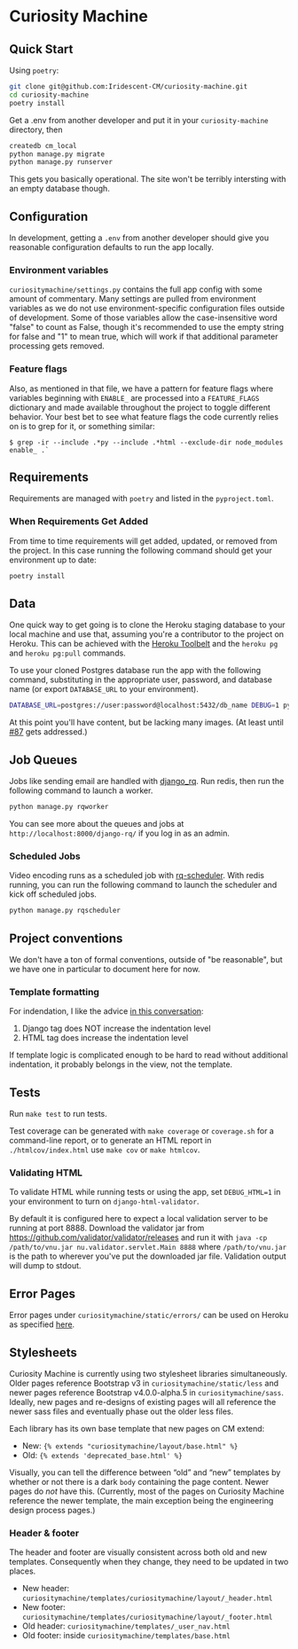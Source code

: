 # Curiosity Machine

## Quick Start

Using `poetry`:

```sh
git clone git@github.com:Iridescent-CM/curiosity-machine.git
cd curiosity-machine
poetry install
```

Get a .env from another developer and put it in your `curiosity-machine` directory, then

```sh
createdb cm_local
python manage.py migrate
python manage.py runserver
```

This gets you basically operational. The site won't be terribly intersting with an empty database though.

## Configuration

In development, getting a `.env` from another developer should give you reasonable configuration defaults
to run the app locally.

### Environment variables

`curiositymachine/settings.py` contains the full app config with some amount of commentary. Many settings are
pulled from environment variables as we do not use environment-specific configuration files outside of development.
Some of those variables allow the case-insensitive word "false" to count as False, though it's recommended to use
the empty string for false and "1" to mean true, which will work if that additional parameter processing gets removed.

### Feature flags

Also, as mentioned in that file, we have a pattern for feature flags where variables beginning with `ENABLE_`
are processed into a `FEATURE_FLAGS` dictionary and made available throughout the project to toggle different
behavior. Your best bet to see what feature flags the code currently relies on is to grep for it, or something similar:

```console
$ grep -ir --include .*py --include .*html --exclude-dir node_modules enable_ .`
```

## Requirements

Requirements are managed with `poetry` and listed in the `pyproject.toml`.

### When Requirements Get Added

From time to time requirements will get added, updated, or removed from the project. In this case running
the following command should get your environment up to date:

```sh
poetry install
```

## Data

One quick way to get going is to clone the Heroku staging database to your local machine and use that, assuming you're
a contributor to the project on Heroku. This can be achieved with the [Heroku Toolbelt](https://toolbelt.heroku.com/) and
the `heroku pg` and `heroku pg:pull` commands.

To use your cloned Postgres database run the app with the following command, substituting in the appropriate user, password, and
database name (or export `DATABASE_URL` to your environment).

```sh
DATABASE_URL=postgres://user:password@localhost:5432/db_name DEBUG=1 python manage.py runserver
```

At this point you'll have content, but be lacking many images. (At least
until [#87](https://github.com/Iridescent-CM/curiosity-machine/issues/87) gets addressed.)

## Job Queues

Jobs like sending email are handled with [django_rq].
Run redis, then run the following command to launch a worker.

```sh
python manage.py rqworker
```

You can see more about the queues and jobs at `http://localhost:8000/django-rq/` if you log in as an admin.

[django_rq]: http://python-rq.org/patterns/django/

### Scheduled Jobs

Video encoding runs as a scheduled job with [rq-scheduler]. With redis running, you can run the following
command to launch the scheduler and kick off scheduled jobs.

```sh
python manage.py rqscheduler
```

[rq-scheduler]: https://github.com/ui/rq-scheduler

## Project conventions

We don't have a ton of formal conventions, outside of "be reasonable", but we have one in particular to document here for now.

### Template formatting

For indendation, I like the advice [in this conversation](http://stackoverflow.com/questions/18456549/django-template-indentation-guideline#answer-31034928):

1. Django tag does NOT increase the indentation level
2. HTML tag does increase the indentation level

If template logic is complicated enough to be hard to read without additional indentation, it probably belongs in the view, not the template.

## Tests

Run `make test` to run tests.

Test coverage can be generated with `make coverage` or `coverage.sh` for a command-line report,
or to generate an HTML report in `./htmlcov/index.html` use `make cov` or `make htmlcov`.

### Validating HTML

To validate HTML while running tests or using the app, set ```DEBUG_HTML=1``` in your environment to turn on `django-html-validator`.

By default it is configured here to expect a local validation server to be running at port 8888. Download the validator jar
from https://github.com/validator/validator/releases and run it with `java -cp /path/to/vnu.jar nu.validator.servlet.Main 8888` where `/path/to/vnu.jar` is the path to wherever you've put the downloaded jar file. Validation
output will dump to stdout.

## Error Pages

Error pages under `curiositymachine/static/errors/` can be used on Heroku as specified [here](https://devcenter.heroku.com/articles/error-pages).

## Stylesheets

Curiosity Machine is currently using two stylesheet libraries simultaneously. Older pages reference Bootstrap v3 in `curiositymachine/static/less` and newer pages reference Bootstrap v4.0.0-alpha.5 in `curiositymachine/sass`. Ideally, new pages and re-designs of existing pages will all reference the newer sass files and eventually phase out the older less files.

Each library has its own base template that new pages on CM extend:

- New: `{% extends "curiositymachine/layout/base.html" %}`
- Old: `{% extends 'deprecated_base.html' %}`

Visually, you can tell the difference between “old” and “new” templates by whether or not there is a dark `body` containing the page content. Newer pages do _not_ have this. (Currently, most of the pages on Curiosity Machine reference the newer template, the main exception being the engineering design process pages.)

### Header & footer

The header and footer are visually consistent across both old and new templates. Consequently when they change, they need to be updated in two places.

- New header: `curiositymachine/templates/curiositymachine/layout/_header.html`
- New footer: `curiositymachine/templates/curiositymachine/layout/_footer.html`
- Old header: `curiositymachine/templates/_user_nav.html`
- Old footer: inside `curiositymachine/templates/base.html`

